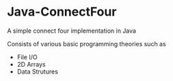 Java-ConnectFour
================

A simple connect four implementation in Java

Consists of various basic programming theories such as

  - File I/O
  - 2D Arrays
  - Data Strutures
  
